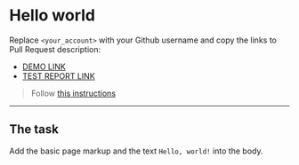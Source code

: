 # Hello world
Replace `<your_account>` with your Github username and copy the links to Pull Request description:
- [DEMO LINK](https://github.com/goncharov-ivan/layout_hello-world)
- [TEST REPORT LINK](https://github.com/goncharov-ivan/layout_hello-world/report/html_report/)

> Follow [this instructions](https://mate-academy.github.io/layout_task-guideline/#how-to-solve-the-layout-tasks-on-github)
___

## The task 
Add the basic page markup and the text `Hello, world!` into the body.
